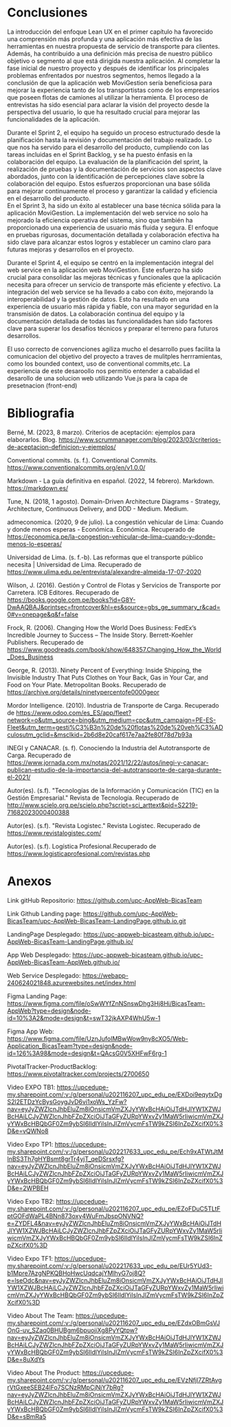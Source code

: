 # Conclusiones 

La introducción del enfoque Lean UX en el primer capítulo ha favorecido una comprensión más profunda y una aplicación más efectiva de las herramientas en nuestra propuesta de servicio de transporte para clientes. Además, ha contribuido a una definición más precisa de nuestro público objetivo o segmento al que está dirigida nuestra aplicación. Al completar la fase inicial de nuestro proyecto y después de identificar los principales problemas enfrentados por nuestros segmentos, hemos llegado a la conclusión de que la aplicación web MoviGestion sería beneficiosa para mejorar la experiencia tanto de los transportistas como de los empresarios que poseen flotas de camiones al utilizar la herramienta. El proceso de entrevistas ha sido esencial para aclarar la visión del proyecto desde la perspectiva del usuario, lo que ha resultado crucial para mejorar las funcionalidades de la aplicación.

Durante el Sprint 2, el equipo ha seguido un proceso estructurado desde la planificación hasta la revisión y documentación del trabajo realizado. Lo que nos ha servido para el desarrollo del producto, cumpliendo con las tareas incluidas en el Sprint Backlog, y se ha puesto énfasis en la colaboración del equipo. La evaluación de la planificación del sprint, la realización de pruebas y la documentación de servicios son aspectos clave abordados, junto con la identificación de percepciones clave sobre la colaboración del equipo. Estos esfuerzos proporcionan una base sólida para mejorar continuamente el proceso y garantizar la calidad y eficiencia en el desarrollo del producto.<br>
En el Sprint 3, ha sido un éxito al establecer una base técnica sólida para la aplicación MoviGestion. La implementación del web service no solo ha mejorado la eficiencia operativa del sistema, sino que también ha proporcionado una experiencia de usuario más fluida y segura. El enfoque en pruebas rigurosas, documentación detallada y colaboración efectiva ha sido clave para alcanzar estos logros y establecer un camino claro para futuras mejoras y desarrollos en el proyecto.

Durante el Sprint 4, el equipo se centró en la implementación integral del web service en la aplicación web MoviGestion. Este esfuerzo ha sido crucial para consolidar las mejoras técnicas y funcionales que la aplicación necesita para ofrecer un servicio de transporte más eficiente y efectivo. La integración del web service se ha llevado a cabo con éxito, mejorando la interoperabilidad y la gestión de datos. Esto ha resultado en una experiencia de usuario más rápida y fiable, con una mayor seguridad en la transmisión de datos. La colaboración continua del equipo y la documentación detallada de todas las funcionalidades han sido factores clave para superar los desafíos técnicos y preparar el terreno para futuros desarrollos.

 El uso correcto de convenciones agiliza mucho el desarrollo pues facilita la comunicacion del objetivo del proyecto a traves de mulitples herrramientas, como los bounded context, uso de conventional commits,etc. La experiencia de este desaroollo nos permitio entender a cabalidad el desarollo de una solucion web utilizando Vue.js para la capa de presetnacion (front-end)

# Bibliografia 
Berné, M. (2023, 8 marzo). Criterios de aceptación: ejemplos para elaborarlos. Blog. https://www.scrummanager.com/blog/2023/03/criterios-de-aceptacion-definicion-y-ejemplos/ 

Conventional commits. (s. f.). Conventional Commits. https://www.conventionalcommits.org/en/v1.0.0/ 

Markdown - La guía definitiva en español. (2022, 14 febrero). Markdown. https://markdown.es/ 

Tune, N. (2018, 1 agosto). Domain-Driven Architecture Diagrams - Strategy, Architecture, Continuous Delivery, and DDD - Medium. Medium. 

admeconomica. (2020, 9 de julio). La congestión vehicular de Lima: Cuando y donde menos esperas - Económica. Económica. Recuperado de https://economica.pe/la-congestion-vehicular-de-lima-cuando-y-donde-menos-lo-esperas/

Universidad de Lima. (s. f.-b). Las reformas que el transporte público necesita | Universidad de Lima. Recuperado de https://www.ulima.edu.pe/entrevista/alexandre-almeida-17-07-2020

Wilson, J. (2016). Gestión y Control de Flotas y Servicios de Transporte por Carretera. ICB Editores. Recuperado de https://books.google.com.pe/books?id=G8Y-DwAAQBAJ&printsec=frontcover&hl=es&source=gbs_ge_summary_r&cad=0#v=onepage&q&f=false

Frock, R. (2006). Changing How the World Does Business: FedEx’s Incredible Journey to Success – The Inside Story. Berrett-Koehler Publishers. Recuperado de https://www.goodreads.com/book/show/648357.Changing_How_the_World_Does_Business

George, R. (2013). Ninety Percent of Everything: Inside Shipping, the Invisible Industry That Puts Clothes on Your Back, Gas in Your Car, and Food on Your Plate. Metropolitan Books. Recuperado de https://archive.org/details/ninetypercentofe0000geor

Mordor Intelligence. (2010). Industria de Transporte de Carga. Recuperado de https://www.odoo.com/es_ES/app/fleet?network=o&utm_source=bing&utm_medium=cpc&utm_campaign=PE-ES-Fleet&utm_term=gesti%C3%B3n%20de%20flotas%20de%20veh%C3%ADculosutm_gclid=&msclkid=2b6d8e20caf617e7aa2fe80f78d7b93a

INEGI y CANACAR. (s. f). Conociendo la Industria del Autotransporte de Carga. Recuperado de https://www.jornada.com.mx/notas/2021/12/22/autos/inegi-y-canacar-publican-estudio-de-la-importancia-del-autotransporte-de-carga-durante-el-2021/

Autor(es). (s.f). "Tecnologías de la Información y Comunicación (TIC) en la Gestión Empresarial." Revista de Tecnología. Recuperado de http://www.scielo.org.pe/scielo.php?script=sci_arttext&pid=S2219-71682023000400388

Autor(es). (s.f). "Revista Logistec." Revista Logistec. Recuperado de https://www.revistalogistec.com/

Autor(es). (s.f). Logística Profesional.Recuperado de https://www.logisticaprofesional.com/revistas.php


# Anexos
Link gitHub Repositorio: https://github.com/upc-AppWeb-BicasTeam

Link Github Landing page: https://github.com/upc-AppWeb-BicasTeam/upc-AppWeb-BicasTeam-LandingPage.github.io.git

LandingPage Desplegado:  https://upc-appweb-bicasteam.github.io/upc-AppWeb-BicasTeam-LandingPage.github.io/

App Web Desplegado: https://upc-appweb-bicasteam.github.io/upc-AppWeb-BicasTeam-AppWeb.github.io/

Web Service Desplegado: https://webapp-240624021848.azurewebsites.net/index.html

Figma Landing Page: https://www.figma.com/file/oSwWYfZnNSnswDhg3Hj8Hi/BicasTeam-AppWeb?type=design&node-id=10%3A2&mode=design&t=swT32jkAXP4WhU5w-1

Figma App Web: https://www.figma.com/file/UznJufoIMBwWow9ny8cXO5/Web-Application_BicasTeam?type=design&node-id=126%3A98&mode=design&t=QAcsG0V5XHFwF6rg-1

PivotalTracker-ProductBacklog: https://www.pivotaltracker.com/projects/2700650

Video EXPO TB1: https://upcedupe-my.sharepoint.com/:v:/g/personal/u202116207_upc_edu_pe/EXDoi9eqytxDgS2l2ETDzYcBysGoygJvD6vi1xoWs_YzFw?nav=eyJyZWZlcnJhbEluZm8iOnsicmVmZXJyYWxBcHAiOiJTdHJlYW1XZWJBcHAiLCJyZWZlcnJhbFZpZXciOiJTaGFyZURpYWxvZy1MaW5rIiwicmVmZXJyYWxBcHBQbGF0Zm9ybSI6IldlYiIsInJlZmVycmFsTW9kZSI6InZpZXcifX0%3D&e=vQWNo8


Video Expo TP1: https://upcedupe-my.sharepoint.com/:v:/g/personal/u202217633_upc_edu_pe/Ech9xATWtJtMlnBS3Th7gHYBsmt8grTr4yjT_qeDSrsxfg?nav=eyJyZWZlcnJhbEluZm8iOnsicmVmZXJyYWxBcHAiOiJTdHJlYW1XZWJBcHAiLCJyZWZlcnJhbFZpZXciOiJTaGFyZURpYWxvZy1MaW5rIiwicmVmZXJyYWxBcHBQbGF0Zm9ybSI6IldlYiIsInJlZmVycmFsTW9kZSI6InZpZXcifX0%3D&e=2WPBEH

Video Expo TB2: https://upcedupe-my.sharepoint.com/:v:/g/personal/u202116207_upc_edu_pe/EZoFDuC5TLtFptGOFdWaPL4BNn873oxy4WuFmJbspONVNQ?e=ZYDFL4&nav=eyJyZWZlcnJhbEluZm8iOnsicmVmZXJyYWxBcHAiOiJTdHJlYW1XZWJBcHAiLCJyZWZlcnJhbFZpZXciOiJTaGFyZURpYWxvZy1MaW5rIiwicmVmZXJyYWxBcHBQbGF0Zm9ybSI6IldlYiIsInJlZmVycmFsTW9kZSI6InZpZXcifX0%3D

Video Expo TF1: https://upcedupe-my.sharepoint.com/:v:/g/personal/u202217633_upc_edu_pe/EUr5YUd3-b1Mpre7AzgNPKQBHoHwcUqdcajYMlhyG7oj8Q?e=lseOdc&nav=eyJyZWZlcnJhbEluZm8iOnsicmVmZXJyYWxBcHAiOiJTdHJlYW1XZWJBcHAiLCJyZWZlcnJhbFZpZXciOiJTaGFyZURpYWxvZy1MaW5rIiwicmVmZXJyYWxBcHBQbGF0Zm9ybSI6IldlYiIsInJlZmVycmFsTW9kZSI6InZpZXcifX0%3D

Video About The Team: https://upcedupe-my.sharepoint.com/:v:/g/personal/u202116207_upc_edu_pe/EZdxOBmGsVJOnG-uv_SZaq0BHUBgm6bpuojiXg8PyYQtpw?nav=eyJyZWZlcnJhbEluZm8iOnsicmVmZXJyYWxBcHAiOiJTdHJlYW1XZWJBcHAiLCJyZWZlcnJhbFZpZXciOiJTaGFyZURpYWxvZy1MaW5rIiwicmVmZXJyYWxBcHBQbGF0Zm9ybSI6IldlYiIsInJlZmVycmFsTW9kZSI6InZpZXcifX0%3D&e=8uXdYs

Video About The Product: https://upcedupe-my.sharepoint.com/:v:/g/personal/u202116207_upc_edu_pe/EVzNfjl7ZRtAvgrVtGxeeSEB24lFo7SCNzRMpCjNjY7bRg?nav=eyJyZWZlcnJhbEluZm8iOnsicmVmZXJyYWxBcHAiOiJTdHJlYW1XZWJBcHAiLCJyZWZlcnJhbFZpZXciOiJTaGFyZURpYWxvZy1MaW5rIiwicmVmZXJyYWxBcHBQbGF0Zm9ybSI6IldlYiIsInJlZmVycmFsTW9kZSI6InZpZXcifX0%3D&e=sBmRa5

